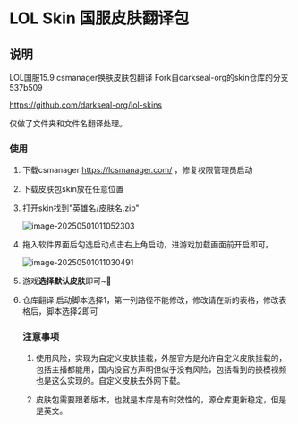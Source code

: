 # LOL Skin 国服皮肤翻译包

## 说明
LOL国服15.9 csmanager换肤皮肤包翻译
Fork自darkseal-org的skin仓库的分支 537b509

https://github.com/darkseal-org/lol-skins

仅做了文件夹和文件名翻译处理。

### 使用

1. 下载csmanager https://lcsmanager.com/ ，修复权限管理员启动

2. 下载皮肤包skin放在任意位置

3. 打开skin找到"英雄名/皮肤名.zip"

   ![image-20250501011052303](https://raw.githubusercontent.com/MAYBEIS/LOL-skin-zh/refs/heads/main/img/image-20250501011052303.png)

4. 拖入软件界面后勾选启动点击右上角启动，进游戏加载画面前开启即可。

   ![image-20250501011030491](https://raw.githubusercontent.com/MAYBEIS/LOL-skin-zh/refs/heads/main/img/image-20250501011030491.png)

5. 游戏**选择默认皮肤**即可~🤗

6. 仓库翻译,启动脚本选择1，第一列路径不能修改，修改请在新的表格，修改表格后，脚本选择2即可

   ### 注意事项

   1. 使用风险，实现为自定义皮肤挂载，外服官方是允许自定义皮肤挂载的，包括主播都能用，国内没官方声明但似乎没有风险，包括看到的换模视频也是这么实现的。自定义皮肤去外网下载。

   2. 皮肤包需要跟着版本，也就是本库是有时效性的，源仓库更新稳定，但是是英文。


   

































